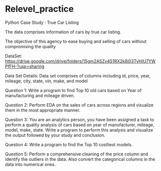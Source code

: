 # Relevel_practice
Python Case Study : True Car Listing


The data comprises information of cars by true car listing.

 

The objective of this agency to ease buying and selling of cars without compromising the quality

 

DataSet: https://drive.google.com/drive/folders/1Sgm2ASZv4S1RX2k8i03TyHIU7YWPfFH-?usp=sharing

 

Data Set Details: Data set comprises of columns including id, price, year, mileage, city, state, vin, make, and model

Question 1: Write a program to find Top 10 old cars based on Year of manufacturing and mileage driven.

Question 2: Perform EDA on the sales of cars across regions and visualize them in the most appropriate manner.

Question 3: You are an analytics person, you have been assigned a task to perform a quality analysis of cars based on year of manufacturer, mileage, model, make, state. Write a program to perform this analysis and visualize the output followed by your study and conclusion.

Question 4: Write a program to find the Top 10 costliest models.

Question 5: Perform a comprehensive cleaning of the price column and identify the outliers in the data. Also convert the categorical columns in the data into numerical ones.

 
